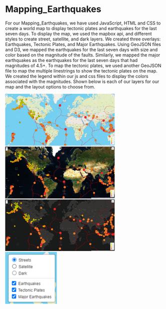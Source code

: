# Mapping_Earthquakes
For our Mapping_Earthquakes, we have used JavaScript, HTML and CSS to create a world map to display tectonic plates and earthquakes for the last seven days. To display the map, we used the mapbox api, and different styles to create street, satellite, and dark layers. We created three overlays: Earthquakes, Tectonic Plates, and Major Earthquakes. Using GeoJSON files and D3, we mapped the earthquakes for the last seven days with size and color based on the magnitude of the faults. Similarly, we mapped the major earthquakes as the earthquakes for the last seven days that had magnitudes of 4.5+. To map the tectonic plates, we used another GeoJSON file to map the multiple linestrings to show the tectonic plates on the map. We created the legend within our js and css files to display the colors associated with the magnitudes. Shown below is each of our layers for our map and the layout options to choose from.

<img width="350" alt="streets" src="Earthquake_Challenge\static\images\streets.png"> <img width="350" alt="satellite" src="Earthquake_Challenge\static\images\satellite.png">
<img width="350" alt="dark" src="Earthquake_Challenge\static\images\dark.png"> <img width="165" alt="layout" src="Earthquake_Challenge\static\images\layout.png">